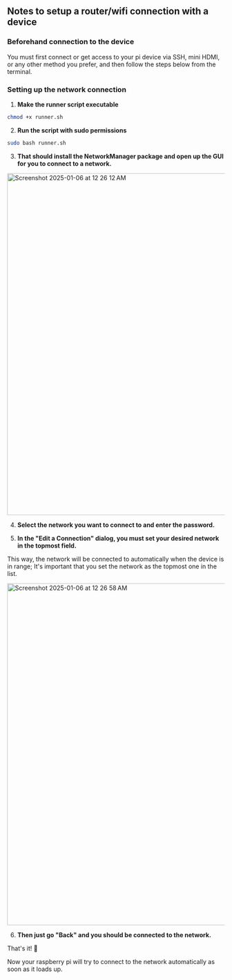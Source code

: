 ## Notes to setup a router/wifi connection with a device


### Beforehand connection to the device

You must first connect or get access to your pi device via SSH, mini HDMI, or any other method you prefer, and then follow the steps below from the terminal.


### Setting up the network connection


1. **Make the runner script executable**

```bash
chmod +x runner.sh
```

2. **Run the script with sudo permissions**

```bash
sudo bash runner.sh
```

3. **That should install the NetworkManager package and open up the GUI for you to connect to a network.**

<img width="792" alt="Screenshot 2025-01-06 at 12 26 12 AM" src="https://github.com/user-attachments/assets/c0b79e2c-90d8-4ae4-9e8b-0ba7f48c0bf8" />

4. **Select the network you want to connect to and enter the password.**

5. **In the "Edit a Connection" dialog, you must set your desired network in the topmost field.**

This way, the network will be connected to automatically when the device is in range; It's important that you set the network as the topmost one in the list.

<img width="792" alt="Screenshot 2025-01-06 at 12 26 58 AM" src="https://github.com/user-attachments/assets/250c657d-3b79-41f6-8207-ccbf035713b7" />

6. **Then just go "Back" and you should be connected to the network.**

That's it! 🚀

Now your raspberry pi will try to connect to the network automatically as soon as it loads up.
